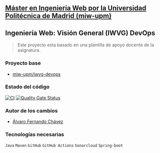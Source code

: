 ## [Máster en Ingeniería Web por la Universidad Politécnica de Madrid (miw-upm)](http://miw.etsisi.upm.es)
## Ingeniería Web: Visión General (IWVG) DevOps
> Este proyecto esta basado en una plantilla de apoyo docente de la asignatura.
### Proyecto base
- [miw-upm/iwvg-devops](https://github.com/miw-upm/iwvg-devops/tree/develop)

### Estado del código
[![CI](https://github.com/Nemn120/iwvg-devops-chavez-alvaro/actions/workflows/ci.yml/badge.svg?branch=develop)](https://github.com/Nemn120/iwvg-devops-chavez-alvaro/actions/workflows/ci.yml)
[![Quality Gate Status](https://sonarcloud.io/api/project_badges/measure?project=master-en-ingenieria-web_iwvg-devops-chavez-alvaro&metric=alert_status)](https://sonarcloud.io/summary/new_code?id=master-en-ingenieria-web_iwvg-devops-chavez-alvaro)
### Autor de los cambios

- [Álvaro Fernando Chávez](https://github.com/Nemn120)

### Tecnologías necesarias
`Java` `Maven` `GitHub` `GitHub Actions` `Sonarcloud` `Spring-boot`


